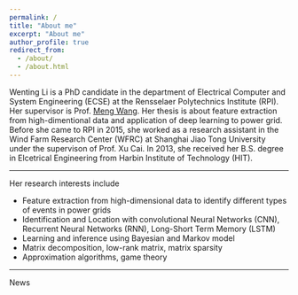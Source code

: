 ```yaml
---
permalink: /
title: "About me"
excerpt: "About me"
author_profile: true
redirect_from: 
  - /about/
  - /about.html
---
```

Wenting Li is a PhD candidate in the department of Electrical Computer and System Engineering (ECSE) at the Rensselaer Polytechnics Institute (RPI). Her supervisor is Prof. [Meng Wang](https://ecse.rpi.edu/~wang/). Her thesis is about feature extraction from high-dimentional data and application of deep learning to power grid. Before she came to RPI in 2015, she worked as a research assistant in the Wind Farm Research Center (WFRC) at Shanghai Jiao Tong University under the supervison of Prof. Xu Cai. In 2013, she received her B.S. degree in Elcetrical Engineering from Harbin Institute of Technology (HIT). 

---
Her research interests include
* Feature extraction from high-dimensional data to identify different types of events in power grids
* Identification and Location with convolutional Neural Networks (CNN), Recurrent Neural Networks (RNN), Long-Short Term Memory (LSTM)
* Learning and inference using Bayesian and Markov model 
* Matrix decomposition, low-rank matrix, matrix sparsity
* Approximation algorithms, game theory

---
News
